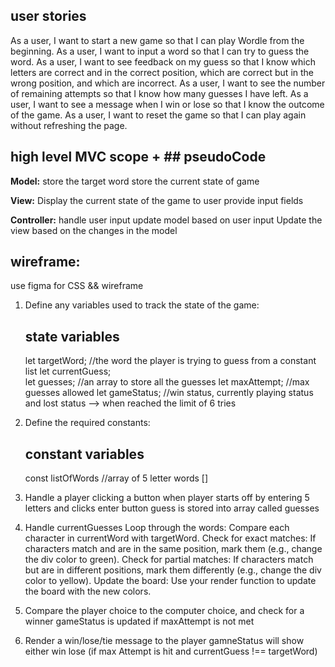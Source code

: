 ## user stories

As a user, I want to start a new game so that I can play Wordle from the beginning.
As a user, I want to input a word so that I can try to guess the word.
As a user, I want to see feedback on my guess so that I know which letters are correct and in the correct position, which are correct but in the wrong position, and which are incorrect.
As a user, I want to see the number of remaining attempts so that I know how many guesses I have left.
As a user, I want to see a message when I win or lose so that I know the outcome of the game.
As a user, I want to reset the game so that I can play again without refreshing the page.


## high level MVC scope + ## pseudoCode

**Model:**
store the target word
store the current state of game 

**View:**
Display the current state of the game to user
provide input fields

**Controller:**
handle user input
update model based on user input
Update the view based on the changes in the model

## wireframe:

use figma for CSS && wireframe

1. Define any variables used to track the state of the game:

   ## state variables

   let targetWord; //the word the player is trying to guess from a constant list
   let currentGuess;  
    let guesses; //an array to store all the guesses
   let maxAttempt; //max guesses allowed
   let gameStatus; //win status, currently playing status and lost status --> when reached the limit of 6 tries

2. Define the required constants:

   ## constant variables

   const listOfWords //array of 5 letter words []

3. Handle a player clicking a button
   when player starts off by entering 5 letters and clicks enter button
   guess is stored into array called guesses

4. Handle currentGuesses
      Loop through the words: Compare each character in currentWord with targetWord.
      Check for exact matches: If characters match and are in the same position, mark them (e.g., change the div color to green).
      Check for partial matches: If characters match but are in different positions, mark them differently (e.g., change the div color to yellow).
      Update the board: Use your render function to update the board with the new colors.


5. Compare the player choice to the computer choice, and check for a winner
   gameStatus is updated if maxAttempt is not met

6. Render a win/lose/tie message to the player
   gamneStatus will show either win lose (if max Attempt is hit and currentGuess !== targetWord)
